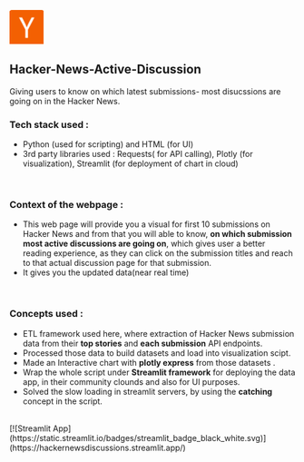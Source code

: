 <img src="https://github.com/arghanilhub/Hacker-News-Active-Discussion-/blob/main/hc.png" alt="Y combinator"
 style="width:60px;height:60px;"> 
 ## Hacker-News-Active-Discussion
Giving users to know on which latest submissions- most disucssions are going on in the Hacker News. 
<br />

### Tech stack used :
* Python (used for scripting) and HTML (for UI) <br /> 
* 3rd party libraries used : Requests( for API calling), Plotly (for visualization), Streamlit (for deployment of chart in cloud) 
<br />

### Context of the webpage :
* This web page will provide you a visual for first 10 submissions on Hacker News and from that you will able to know, **on which submission most active discussions are going on**, which gives user a better reading experience, as they can click on the submission titles and reach to that actual discussion page for that submission. <br />
* It gives you the updated data(near real time)
<br />

 ### Concepts used :
 * ETL framework used here, where extraction of Hacker News submission data from their **top stories** and **each submission** API endpoints. <br />
 * Processed those data to build datasets and load into visualization scipt. <br />
 * Made an Interactive chart with **plotly express** from those datasets . <br /> 
 * Wrap the whole script under **Streamlit framework** for deploying the data app, in their community clounds and also for UI purposes. <br />
 * Solved the slow loading in streamlit servers, by using the **catching** concept in the script. 
 <br />
[![Streamlit App](https://static.streamlit.io/badges/streamlit_badge_black_white.svg)](https://hackernewsdiscussions.streamlit.app/)  

